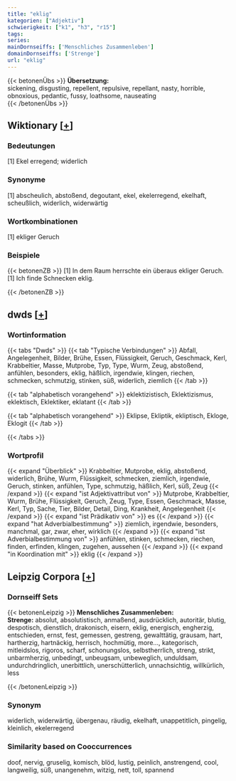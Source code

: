```yaml
---
title: "eklig"
kategorien: ["Adjektiv"]
schwierigkeit: ["k1", "h3", "r15"]
tags:
series:
mainDornseiffs: ['Menschliches Zusammenleben']
domainDornseiffs: ['Strenge']
url: "eklig"
---
```


{{< betonenÜbs >}}
**Übersetzung:**  
sickening, disgusting, repellent, repulsive, repellant, nasty, horrible, obnoxious, pedantic, fussy, loathsome, nauseating  
{{< /betonenÜbs >}}

## Wiktionary [[+](https://de.wiktionary.org/wiki/eklig)]

### Bedeutungen
[1] Ekel erregend; widerlich  

### Synonyme
[1] abscheulich, abstoßend, degoutant, ekel, ekelerregend, ekelhaft, scheußlich, widerlich, widerwärtig  

### Wortkombinationen
[1] ekliger Geruch  

### Beispiele
{{< betonenZB >}}
[1] In dem Raum herrschte ein überaus ekliger Geruch.  
[1] Ich finde Schnecken eklig.  

{{< /betonenZB >}}


## dwds [[+](https://www.dwds.de/wb/eklig)]

### Wortinformation
{{< tabs "Dwds" >}}
{{< tab "Typische Verbindungen" >}}
Abfall, Angelegenheit, Bilder, Brühe, Essen, Flüssigkeit, Geruch, Geschmack, Kerl, Krabbeltier, Masse, Mutprobe, Typ, Type, Wurm, Zeug, abstoßend, anfühlen, besonders, eklig, häßlich, irgendwie, klingen, riechen, schmecken, schmutzig, stinken, süß, widerlich, ziemlich
{{< /tab >}}

{{< tab "alphabetisch vorangehend" >}}
eklektizistisch, Eklektizismus, eklektisch, Eklektiker, eklatant
{{< /tab >}}

{{< tab "alphabetisch vorangehend" >}}
Eklipse, Ekliptik, ekliptisch, Ekloge, Eklogit
{{< /tab >}}

{{< /tabs >}}

### Wortprofil
{{< expand "Überblick" >}} Krabbeltier, Mutprobe, eklig, abstoßend, widerlich, Brühe, Wurm, Flüssigkeit, schmecken, ziemlich, irgendwie, Geruch, stinken, anfühlen, Type, schmutzig, häßlich, Kerl, süß, Zeug {{< /expand >}}
{{< expand "ist Adjektivattribut von" >}} Mutprobe, Krabbeltier, Wurm, Brühe, Flüssigkeit, Geruch, Zeug, Type, Essen, Geschmack, Masse, Kerl, Typ, Sache, Tier, Bilder, Detail, Ding, Krankheit, Angelegenheit {{< /expand >}}
{{< expand "ist Prädikativ von" >}} es {{< /expand >}}
{{< expand "hat Adverbialbestimmung" >}} ziemlich, irgendwie, besonders, manchmal, gar, zwar, eher, wirklich {{< /expand >}}
{{< expand "ist Adverbialbestimmung von" >}} anfühlen, stinken, schmecken, riechen, finden, erfinden, klingen, zugehen, aussehen {{< /expand >}}
{{< expand "in Koordination mit" >}} eklig {{< /expand >}}

## Leipzig Corpora [[+](https://corpora.uni-leipzig.de/en/res?word=eklig&corpusId=deu_newscrawl-public_2018)]

### Dornseiff Sets
{{< betonenLeipzig >}}
**Menschliches Zusammenleben:**  
**Strenge:** absolut, absolutistisch, anmaßend, ausdrücklich, autoritär, blutig, despotisch, dienstlich, drakonisch, eisern, eklig, energisch, engherzig, entschieden, ernst, fest, gemessen, gestreng, gewalttätig, grausam, hart, hartherzig, hartnäckig, herrisch, hochmütig, more..., kategorisch, mitleidslos, rigoros, scharf, schonungslos, selbstherrlich, streng, strikt, unbarmherzig, unbedingt, unbeugsam, unbeweglich, unduldsam, undurchdringlich, unerbittlich, unerschütterlich, unnachsichtig, willkürlich, less  

{{< /betonenLeipzig >}}

### Synonym
widerlich, widerwärtig, übergenau, räudig, ekelhaft, unappetitlich, pingelig, kleinlich, ekelerregend


### Similarity based on Cooccurrences
doof, nervig, gruselig, komisch, blöd, lustig, peinlich, anstrengend, cool, langweilig, süß, unangenehm, witzig, nett, toll, spannend

